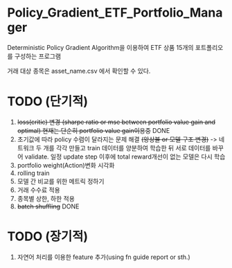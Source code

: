 # Policy_Gradient_ETF_Portfolio_Manager

Deterministic Policy Gradient Algorithm을 이용하여
ETF 상품 15개의 포트폴리오를 구성하는 프로그램

거래 대상 종목은 asset_name.csv 에서 확인할 수 있다. 


# TODO (단기적)
1. ~~loss(critic) 변경 (sharpe ratio or mse between portfolio value gain and optimal) 현재는 단순히 portfolio value gain이용중~~ DONE
1. 초기값에 따라 policy 수렴이 달라지는 문제 해결 ~~(앙상블 or 모델 구조 변경)~~ -> 네트워크 두 개를 각각 만들고 train 데이터를 양분하여 학습한 뒤 서로 데이터를 바꾸어 validate. 일정 update step 이후에 total reward개선이 없는 모델은 다시 학습
1. portfolio weight(Action)변화 시각화
1. rolling train
1. 모델 간 비교를 위한 메트릭 정하기
1. 거래 수수료 적용
1. 종목별 상한, 하한 적용
1. ~~batch shuffling~~ DONE


# TODO (장기적)
1. 자연어 처리를 이용한 feature 추가(using fn guide report or sth.)
